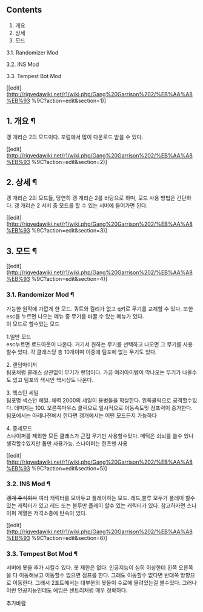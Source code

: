 ## Contents

    

1. 개요 
2. 상세 
3. 모드 
    

3.1. Randomizer Mod

3.2. INS Mod

3.3. Tempest Bot Mod

[[edit](http://rigvedawiki.net/r1/wiki.php/Gang%20Garrison%202/%EB%AA%A8%EB%93
%9C?action=edit&section=1)]

## 1. 개요 ¶

갱 개리슨 2의 모드이다. 포럼에서 많이 다운로드 받을 수 있다.

  

[[edit](http://rigvedawiki.net/r1/wiki.php/Gang%20Garrison%202/%EB%AA%A8%EB%93
%9C?action=edit&section=2)]

## 2. 상세 ¶

갱 개리슨 2의 모드들, 당연히 갱 개리슨 2를 바탕으로 하며, 모드 사용 방법은 간단하다. 갱 개리슨 2 서버 중 모드를 할 수 있는
서버에 들어가면 된다.

  

[[edit](http://rigvedawiki.net/r1/wiki.php/Gang%20Garrison%202/%EB%AA%A8%EB%93
%9C?action=edit&section=3)]

## 3. 모드 ¶

[[edit](http://rigvedawiki.net/r1/wiki.php/Gang%20Garrison%202/%EB%AA%A8%EB%93
%9C?action=edit&section=4)]

### 3.1. Randomizer Mod ¶

가능한 원작에 가깝게 한 모드. 쿼트와 컬리가 없고 q키로 무기를 교체할 수 있다. 또한 esc를 누르면 나오는 메뉴 중 무기를 바꿀 수
있는 메뉴가 있다.  
이 모드로 할수있는 모드

  

1.일반 모드  
esc누르면 로드아웃이 나온다. 거기서 원하는 무기를 선택하고 나오면 그 무기를 사용할수 있다. 각 클래스당 총 10개이며 이중에 팀포에
없는 무기도 있다.

  

2\. 랜덤마이저  
팀포처럼 클래스 상관없이 무기가 랜덤이다. 가끔 여러아이템이 막나오는 무기가 나올수도 있고 팀포의 색시인 핵시상도 나온다.

  

3\. 핵스턴 세일  
팀포명 색스턴 헤일. 체력 2000의 세일이 용병들을 학살한다. 왼쪽클릭으로 공격할수있다. 데미지는 100. 오른쪽마우스 클릭으로 일시적으로
이동속도밎 점프력이 증가한다. 팀포에서는 아레나전에서 한다면 갱개에서는 어떤 모드든지 가능하다

  

4\. 중세모드  
스나이퍼를 제외한 모든 클래스가 근접 무기만 사용할수있다. 메딕은 쇠뇌를 쓸수 있나 생각할수있지만 톱만 사용가능. 스나이퍼는 헌츠맨 사용

  

[[edit](http://rigvedawiki.net/r1/wiki.php/Gang%20Garrison%202/%EB%AA%A8%EB%93
%9C?action=edit&section=5)]

### 3.2. INS Mod ¶

<del>갱개 주식회사</del> 여러 캐릭터를 모아두고 플레이하는 모드. 레드,블루 모두가 플레이 할수 있는 캐릭터가 있고 레드 또는
블루만 플레이 할수 있는 캐릭터가 있다. 참고하자면 스나이퍼 계열은 저격소총에 탄속이 있다.

  

[[edit](http://rigvedawiki.net/r1/wiki.php/Gang%20Garrison%202/%EB%AA%A8%EB%93
%9C?action=edit&section=6)]

### 3.3. Tempest Bot Mod ¶

서버에 봇을 추가 시킬수 있다. 봇 제한은 없다. 인공지능이 심히 이상한데 왼쪽 오른쪽을 다 이동해보고 이동할수 없으면 점프를 한다. 그래도
이동할수 없다면 반대쪽 방향으로 이동한다. 그래서 2포트에서는 대부분의 봇들이 수로에 몰려있는걸 볼수있다. 그러나 이런 인공지능인데도 에임은
센트리처럼 매우 정확하다.

  

추가바람

